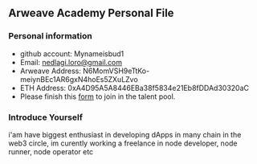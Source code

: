 ## Arweave Academy Personal File

### Personal information

- github account: Mynameisbud1
- Email: nedlagi.loro@gmail.com
- Arweave Address: N6MomVSH9eTtKo-meiynBEc1AR6gxN4hoEs5ZXuLZvo
- ETH Address: 0xA4D95A5A8446EBa38f5834e21Eb8fDDAd30320aC
- Please finish this [form](https://docs.google.com/forms/d/e/1FAIpQLSfWA5fIIcBgmRppm3jNz5vmf9Mai_QMVil-2pO4r7YKn_Zhtw/viewform?usp=sf_link) to join in the talent pool.

### Introduce Yourself
 i'am have biggest enthusiast in developing dApps in many chain in the web3 circle, im curently working a freelance in node developer, node runner, node operator etc

